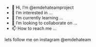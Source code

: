 - 👋 Hi, I’m @emdehateamproject
- 👀 I’m interested in ...
- 🌱 I’m currently learning ...
- 💞️ I’m looking to collaborate on ...
- 📫 How to reach me ...

<!---
emdehateamproject/emdehateamproject is a ✨ special ✨ repository because its `README.md` (this file) appears on your GitHub profile.
You can click the Preview link to take a look at your changes.
--->
lets follow me on instagram @emdehateam
